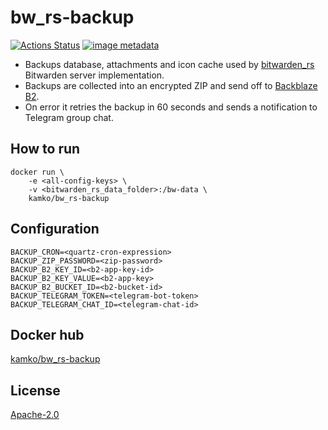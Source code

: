# bw_rs-backup
[![Actions Status](https://github.com/kamko/bw_rs-backup/workflows/docker%20build/badge.svg)](https://github.com/kamko/bw_rs-backup/actions "docker build status badge")
[![image metadata](https://images.microbadger.com/badges/image/kamko/bw_rs-backup.svg)](https://microbadger.com/images/kamko/bw_rs-backup "kamko/bw_rs-backup image metadata")

- Backups database, attachments and icon cache used by [bitwarden_rs](https://github.com/dani-garcia/bitwarden_rs) Bitwarden server implementation.
- Backups are collected into an encrypted ZIP and send off to [Backblaze B2](https://www.backblaze.com/b2/cloud-storage.html).
- On error it retries the backup in 60 seconds and sends a notification to Telegram group chat.

## How to run
```
docker run \
    -e <all-config-keys> \
    -v <bitwarden_rs_data_folder>:/bw-data \
    kamko/bw_rs-backup
```

## Configuration
```
BACKUP_CRON=<quartz-cron-expression>
BACKUP_ZIP_PASSWORD=<zip-password>
BACKUP_B2_KEY_ID=<b2-app-key-id>
BACKUP_B2_KEY_VALUE=<b2-app-key>
BACKUP_B2_BUCKET_ID=<b2-bucket-id>
BACKUP_TELEGRAM_TOKEN=<telegram-bot-token>
BACKUP_TELEGRAM_CHAT_ID=<telegram-chat-id>
```

## Docker hub
[kamko/bw_rs-backup](https://hub.docker.com/r/kamko/bw_rs-backup)

## License
[Apache-2.0](LICENSE)
